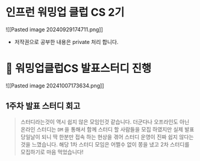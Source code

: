 # 인프런 워밍업 클럽 CS 2기

![[Pasted image 20240929174711.png]]

- 저작권으로 공부한 내용은 private 처리 합니다.

# 📝 워밍업클럽CS 발표스터디 진행

![[Pasted image 20241007173634.png]]

## 1주차 발표 스터디 회고
> 스터디라는것이 역시 쉽지 않은 모임인것 같습니다. 더군다나 오프라인도 아닌 온라인 스터디는 `DM` 을 통해서 함께 스터디 할 사람들을 모집 하였지만 실제 발표 당일날이 되니 딱 한분만 접속 하는 현상을 겪어 스터디 운영이 진짜 쉽지 않다는것을 느꼈습니다.
> 해당 1차 스터디 모임은 어쩔수 없이 쫑을 냈고 2차 스터디를 모집하기로 마음 먹었습니다!

